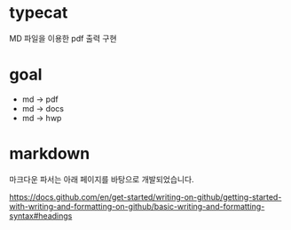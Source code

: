 # typecat
MD 파일을 이용한 pdf 출력 구현

# goal

- md -> pdf
- md -> docs
- md -> hwp

# markdown

마크다운 파서는 아래 페이지를 바탕으로 개발되었습니다.

https://docs.github.com/en/get-started/writing-on-github/getting-started-with-writing-and-formatting-on-github/basic-writing-and-formatting-syntax#headings